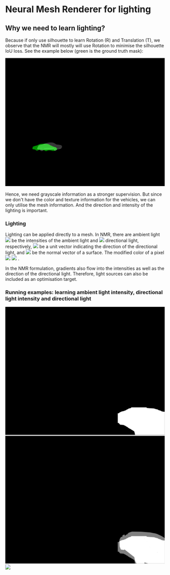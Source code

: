 # Neural Mesh Renderer for lighting

## Why we need to learn lighting?

Because if only use silhouette to learn Rotation (R) and Translation (T), 
we observe that the NMR will mostly will use Rotation to minimise the silhouette 
IoU loss. See the example below (green is the ground truth mask):

![](./neural_renderer/examples/data/ID_2e24dd0ea_2.gif)

Hence, we need grayscale information as a stronger supervision.
But since we don't have the color and texture information for the vehicles, we can only utilise the mesh information.
And the direction and intensity of the lighting is important.

### Lighting

Lighting can be applied directly to a mesh. In NMR, there are ambient light
<img src="https://render.githubusercontent.com/render/math?math=l^a">
be the  intensities of the ambient light and 
<img src="https://render.githubusercontent.com/render/math?math=l^d">
directional light, respectively, 
<img src="https://render.githubusercontent.com/render/math?math=n^d">
be a unit vector indicating the direction of the directional light, and
<img src="https://render.githubusercontent.com/render/math?math=n_j">
be the normal vector of a surface.
The modified color of a pixel 
<img src="https://render.githubusercontent.com/render/math?math=I^l_j">
<img src="https://render.githubusercontent.com/render/math?math=I^l_j = (l^a + (n^d \cdot n_j)l^d)I_j">
.

In the NMR formulation, gradients also flow into the intensities 
as well as the direction of the directional light.
 Therefore, light sources can also be included as an optimisation target.


### Running examples: learning ambient light intensity, directional light intensity and directional light 



![](./neural_renderer/examples/data/mask_full_size.png)![](./neural_renderer/examples/data/image_overlap.png)![](./neural_renderer/examples/data/example4_result_kaggle_ID_0aa8f8389_0.gif)

